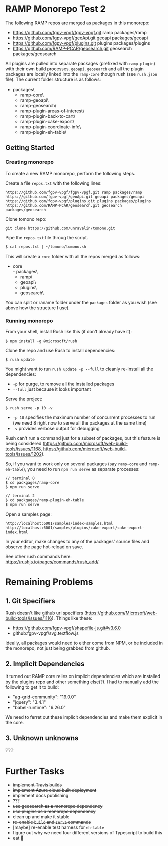 # RAMP Monorepo Test 2

The following RAMP repos are merged as packages in this monorepo:

-   https://github.com/fgpv-vpgf/fgpv-vpgf.git ramp packages/ramp
-   https://github.com/fgpv-vpgf/geoApi.git geoapi packages/geoapi
-   https://github.com/fgpv-vpgf/plugins.git plugins packages/plugins
-   https://github.com/RAMP-PCAR/geosearch.git geosearch packages/geosearch

All plugins are pulled into separate packages (prefixed with `ramp-plugin`) with their own build processes. `geoapi`, `geosearch` and all the plugin packages are locally linked into the `ramp-core` though rush (see `rush.json` file). The current folder structure is as follows:

-   packages\
    -   ramp-core\
    -   ramp-geoapi\
    -   ramp-geosearch\
    -   ramp-plugin-areas-of-interest\
    -   ramp-plugin-back-to-cart\
    -   ramp-plugin-cake-export\
    -   ramp-plugin-coordinate-info\
    -   ramp-plugin-eh-table\

## Getting Started

### Creating monorepo
To create a new RAMP monorepo, perform the following steps.

Create a file `repos.txt` with the following lines:
```
https://github.com/fgpv-vpgf/fgpv-vpgf.git ramp packages/ramp
https://github.com/fgpv-vpgf/geoApi.git geoapi packages/geoapi
https://github.com/fgpv-vpgf/plugins.git plugins packages/plugins
https://github.com/RAMP-PCAR/geosearch.git geosearch packages/geosearch
```

Clone tomono repo:
```git
git clone https://github.com/unravelin/tomono.git
```

Pipe the `repos.txt` file throug the script.
```
$ cat repos.txt | ~/tomono/tomono.sh
```
 This will create a `core` folder with all the repos merged as follows:
 -   core\
    -   packages\
        -   ramp\
        -   geoapi\
        -   plugins\
        -   geosearch\

You can split or raname folder under the `packages` folder as you wish (see above how the structure I use).

### Running monorepo

From your shell, install Rush like this (if don't already have it):

```
$ npm install -g @microsoft/rush
```

Clone the repo and use Rush to install dependencies:

```
$ rush update
```

You might want to run `rush update -p --full` to cleanly re-install all the dependencies:

-   `-p` for purge, to remove all the installed packages
-   `--full` just because it looks important

Serve the project:

```
$ rush serve -p 10 -v
```

-   `-p 10` specifies the maximum number of concurrent processes to run (we need 8 right now to serve all the packages at the same time)
-   `-v` provides verbose output for debugging

Rush can't run a command just for a subset of packages, but this feature is being considered (https://github.com/microsoft/web-build-tools/issues/1168, https://github.com/microsoft/web-build-tools/issues/1202).

So, if you want to work only on several packages (say `ramp-core` and `ramp-eh-table`), you need to run `npm run serve` as separate processes:

```
// terminal 0
$ cd packgages/ramp-core
$ npm run serve

// terminal 2
$ cd packgages/ramp-plugin-eh-table
$ npm run serve
```

Open a samples page:

```
http://localhost:6001/samples/index-samples.html
http://localhost:6001/samples/plugins/cake-export/cake-export-index.html
```

In your editor, make changes to any of the packages' source files and observe the page hot-reload on save.

See other rush commands here: https://rushjs.io/pages/commands/rush_add/

# Remaining Problems

## 1. Git Specifiers

Rush doesn't like github url specifiers (https://github.com/Microsoft/web-build-tools/issues/1116). Things like these:

-   https://github.com/fgpv-vpgf/shapefile-js.git#v3.6.0
-   github:fgpv-vpgf/svg.textflow.js

Ideally, all packages would need to either come from NPM, or be included in the monorepo, not just being grabbed from github.

## 2. Implicit Dependencies

It turned out RAMP core relies on implicit dependencies which are installed by the plugins repo and other something else(?). I had to manually add the following to get it to build:

-   "ag-grid-community": "19.0.0"
-   "jquery": "3.4.1"
-   "babel-runtime": "6.26.0"

We need to ferret out these implicit dependencies and make them explicit in the core.

## 3. Unknown unknowns

❔❔❔

# Further Tasks

-   ~~implement Travis builds~~
-   ~~implement Azure cloud built deployment~~
-   implement docs publishing
-   ???
-   ~~use geosearch as a monorepo dependency~~
-   ~~use plugins as a monorepo dependency~~
-   ~~clean up and~~ make it stable
-   ~~re-enable `build` and `serve` commands~~
-   [maybe] re-enable test harness for `eh-table`
-   figure out why we need four different versions of Typescript to build this
-   eat 🍰
